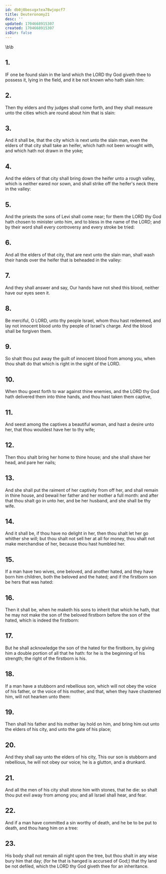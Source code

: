 ```yaml
---
id: db0j0bosvgxtea78wjopcf7
title: Deuteronomy21
desc: ''
updated: 1704668915307
created: 1704668915307
isDir: false
---
```

\b\b
## 1.
IF one be found slain in the land which the LORD thy God giveth thee to possess it, lying in the field, and it be not known who hath slain him:
## 2.
Then thy elders and thy judges shall come forth, and they shall measure unto the cities which are round about him that is slain:
## 3.
And it shall be, that the city which is next unto the slain man, even the elders of that city shall take an heifer, which hath not been wrought with, and which hath not drawn in the yoke;
## 4.
And the elders of that city shall bring down the heifer unto a rough valley, which is neither eared nor sown, and shall strike off the heifer's neck there in the valley:
## 5.
And the priests the sons of Levi shall come near; for them the LORD thy God hath chosen to minister unto him, and to bless in the name of the LORD; and by their word shall every controversy and every stroke be tried:
## 6.
And all the elders of that city, that are next unto the slain man, shall wash their hands over the heifer that is beheaded in the valley:
## 7.
And they shall answer and say, Our hands have not shed this blood, neither have our eyes seen it.
## 8.
Be merciful, O LORD, unto thy people Israel, whom thou hast redeemed, and lay not innocent blood unto thy people of Israel's charge.  And the blood shall be forgiven them.
## 9.
So shalt thou put away the guilt of innocent blood from among you, when thou shalt do that which is right in the sight of the LORD.
## 10.
When thou goest forth to war against thine enemies, and the LORD thy God hath delivered them into thine hands, and thou hast taken them captive,
## 11.
And seest among the captives a beautiful woman, and hast a desire unto her, that thou wouldest have her to thy wife;
## 12.
Then thou shalt bring her home to thine house; and she shall shave her head, and pare her nails;
## 13.
And she shall put the raiment of her captivity from off her, and shall remain in thine house, and bewail her father and her mother a full month: and after that thou shalt go in unto her, and be her husband, and she shall be thy wife.
## 14.
And it shall be, if thou have no delight in her, then thou shalt let her go whither she will; but thou shalt not sell her at all for money, thou shalt not make merchandise of her, because thou hast humbled her.
## 15.
If a man have two wives, one beloved, and another hated, and they have born him children, both the beloved and the hated; and if the firstborn son be hers that was hated:
## 16.
Then it shall be, when he maketh his sons to inherit that which he hath, that he may not make the son of the beloved firstborn before the son of the hated, which is indeed the firstborn:
## 17.
But he shall acknowledge the son of the hated for the firstborn, by giving him a double portion of all that he hath: for he is the beginning of his strength; the right of the firstborn is his.
## 18.
If a man have a stubborn and rebellious son, which will not obey the voice of his father, or the voice of his mother, and that, when they have chastened him, will not hearken unto them:
## 19.
Then shall his father and his mother lay hold on him, and bring him out unto the elders of his city, and unto the gate of his place;
## 20.
And they shall say unto the elders of his city, This our son is stubborn and rebellious, he will not obey our voice; he is a glutton, and a drunkard.
## 21.
And all the men of his city shall stone him with stones, that he die: so shalt thou put evil away from among you; and all Israel shall hear, and fear.
## 22.
And if a man have committed a sin worthy of death, and he be to be put to death, and thou hang him on a tree:
## 23.
His body shall not remain all night upon the tree, but thou shalt in any wise bury him that day; (for he that is hanged is accursed of God;) that thy land be not defiled, which the LORD thy God giveth thee for an inheritance.
